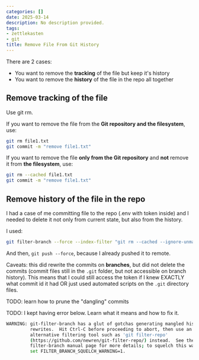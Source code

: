 ```yaml
---
categories: []
date: 2025-03-14
description: No description provided.
tags:
- zettlekasten
- git
title: Remove File From Git History
---
```


There are 2 cases:

- You want to remove the **tracking** of the file but keep it's history
- You want to remove the **history** of the file in the repo all together

## Remove tracking of the file

Use git rm.

If you want to remove the file from the **Git repository and the filesystem**, use:

```bash
git rm file1.txt
git commit -m "remove file1.txt"
```

If you want to remove the file **only from the Git repository** and **not** remove it from **the filesystem**, use:

```bash
git rm --cached file1.txt
git commit -m "remove file1.txt"
```

## Remove history of the file in the repo

I had a case of me committing file to the repo (.env with token inside) and I needed to delete it not only from current state, but also from the history.

I used:

```bash
git filter-branch --force --index-filter "git rm --cached --ignore-unmatch **.env" --prune-empty --tag-name-filter cat -- --all
```

And then, `git push --force`, because I already pushed it to remote. 

Caveats: this did rewrite the commits on **branches**, but did not delete the commits (commit files still in the `.git` folder, but not accessible on branch history).
This means that I could still access the token if I knew EXACTLY what commit id it had OR just used automated scripts on the `.git` directory files.

TODO: learn how to prune the "dangling" commits

TODO: I kept having error below. Learn what it means and how to fix it.
```bash
WARNING: git-filter-branch has a glut of gotchas generating mangled history
         rewrites.  Hit Ctrl-C before proceeding to abort, then use an
         alternative filtering tool such as 'git filter-repo'
         (https://github.com/newren/git-filter-repo/) instead.  See the
         filter-branch manual page for more details; to squelch this warning,
         set FILTER_BRANCH_SQUELCH_WARNING=1.
```